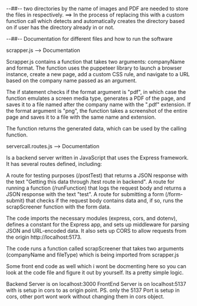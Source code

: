 --##--
two directories by the name of images and PDF are needed to store the files in respectively. ==> In the process of replacing this with a custom function call which detects and automatically creates the directory based on if user has the directory already in or not.

--##--
Documentation for different files and how to run the software

scrapper.js --> Documentation

Scrapper.js contains a function that takes two arguments: companyName and format. The function uses the puppeteer library to launch a browser instance, create a new page, add a custom CSS rule, and navigate to a URL based on the company name passed as an argument.

The if statement checks if the format argument is "pdf", in which case the function emulates a screen media type, generates a PDF of the page, and saves it to a file named after the company name with the ".pdf" extension. If the format argument is "png", the function takes a screenshot of the entire page and saves it to a file with the same name and extension.

The function returns the generated data, which can be used by the calling function.

servercall.routes.js --> Documentation

Is a backend server written in JavaScript that uses the Express framework. It has several routes defined, including:

A route for testing purposes (/postTest) that returns a JSON response with the text "Getting this data through /test route in backend".
A route for running a function (/runFunction) that logs the request body and returns a JSON response with the text "test".
A route for submitting a form (/form-submit) that checks if the request body contains data and, if so, runs the scrapScreener function with the form data.

The code imports the necessary modules (express, cors, and dotenv), defines a constant for the Express app, and sets up middleware for parsing JSON and URL-encoded data. It also sets up CORS to allow requests from the origin http://localhost:5173.

The code runs a function called scrapScreener that takes two arguments (companyName and fileType) which is being imported from scrapper.js

Some front end code as well which i wont be docmenting here so you can look at the code file and figure it out by yourself. Its a pretty simple logic.

Backend Server is on localhost:3000
FrontEnd Server is on localhost:5137 with is setup in cors to as origin point. PS. only the 5137 Port is setup in cors, other port wont work without changing them in cors object.
